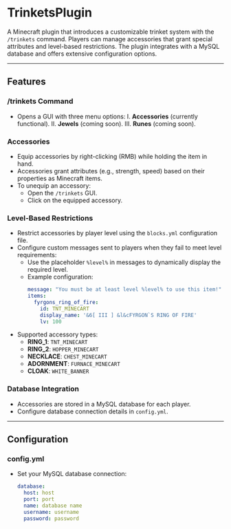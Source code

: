 # TrinketsPlugin

A Minecraft plugin that introduces a customizable trinket system with the `/trinkets` command. Players can manage accessories that grant special attributes and level-based restrictions. The plugin integrates with a MySQL database and offers extensive configuration options.

---

## Features

### **/trinkets Command**
- Opens a GUI with three menu options:
  I. **Accessories** (currently functional).
  II. **Jewels** (coming soon).
  III. **Runes** (coming soon).

### **Accessories**
- Equip accessories by right-clicking (RMB) while holding the item in hand.
- Accessories grant attributes (e.g., strength, speed) based on their properties as Minecraft items.
- To unequip an accessory:
  - Open the `/trinkets` GUI.
  - Click on the equipped accessory.

### **Level-Based Restrictions**
- Restrict accessories by player level using the `blocks.yml` configuration file.
- Configure custom messages sent to players when they fail to meet level requirements:
  - Use the placeholder `%level%` in messages to dynamically display the required level.
  - Example configuration:
    ```yaml
    message: "You must be at least level %level% to use this item!"
    items:
      fyrgons_ring_of_fire:
        id: TNT_MINECART
        display_name: '&6[ III ] &l&cFYRGON`S RING OF FIRE'
        lv: 100
    ```
- Supported accessory types:
  - **RING_1**: `TNT_MINECART`
  - **RING_2**: `HOPPER_MINECART`
  - **NECKLACE**: `CHEST_MINECART`
  - **ADORNMENT**: `FURNACE_MINECART`
  - **CLOAK**: `WHITE_BANNER`

### **Database Integration**
- Accessories are stored in a MySQL database for each player.
- Configure database connection details in `config.yml`.

---

## Configuration

### **config.yml**
- Set your MySQL database connection:
  ```yaml
  database:
    host: host
    port: port
    name: database name
    username: username
    password: password
